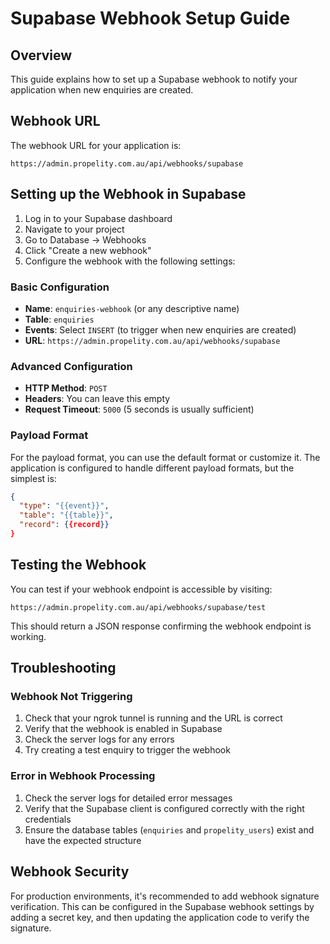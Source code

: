 # Supabase Webhook Setup Guide

## Overview

This guide explains how to set up a Supabase webhook to notify your application when new enquiries are created.

## Webhook URL

The webhook URL for your application is:

```
https://admin.propelity.com.au/api/webhooks/supabase
```

## Setting up the Webhook in Supabase

1. Log in to your Supabase dashboard
2. Navigate to your project
3. Go to Database → Webhooks
4. Click "Create a new webhook"
5. Configure the webhook with the following settings:

### Basic Configuration

- **Name**: `enquiries-webhook` (or any descriptive name)
- **Table**: `enquiries`
- **Events**: Select `INSERT` (to trigger when new enquiries are created)
- **URL**: `https://admin.propelity.com.au/api/webhooks/supabase`

### Advanced Configuration

- **HTTP Method**: `POST`
- **Headers**: You can leave this empty
- **Request Timeout**: `5000` (5 seconds is usually sufficient)

### Payload Format

For the payload format, you can use the default format or customize it. The application is configured to handle different payload formats, but the simplest is:

```json
{
  "type": "{{event}}",
  "table": "{{table}}",
  "record": {{record}}
}
```

## Testing the Webhook

You can test if your webhook endpoint is accessible by visiting:

```
https://admin.propelity.com.au/api/webhooks/supabase/test
```

This should return a JSON response confirming the webhook endpoint is working.

## Troubleshooting

### Webhook Not Triggering

1. Check that your ngrok tunnel is running and the URL is correct
2. Verify that the webhook is enabled in Supabase
3. Check the server logs for any errors
4. Try creating a test enquiry to trigger the webhook

### Error in Webhook Processing

1. Check the server logs for detailed error messages
2. Verify that the Supabase client is configured correctly with the right credentials
3. Ensure the database tables (`enquiries` and `propelity_users`) exist and have the expected structure

## Webhook Security

For production environments, it's recommended to add webhook signature verification. This can be configured in the Supabase webhook settings by adding a secret key, and then updating the application code to verify the signature.